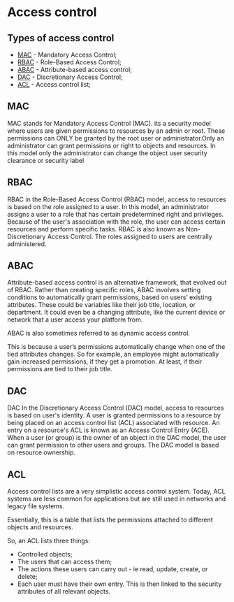 # Access control

## Types of access control

- [MAC](#mac) - Mandatory Access Control;
- [RBAC](#rbac) - Role-Based Access Control;
- [ABAC](#abac) - Attribute-based access control;
- [DAC](#dac) - Discretionary Access Control;
- [ACL](#acl) - Access control list;

## MAC

MAC stands for Mandatory Access Control (MAC). its a security model where users are given permissions to resources by an admin or root. These permissions can ONLY be granted by the root user or administrator.Only an administrator can grant permissions or right to objects and resources. In this model only the administrator can change the object user security clearance or security label

## RBAC

RBAC in the Role-Based Access Control (RBAC) model, access to resources is based on the role assigned to a user. In this model, an administrator assigns a user to a role that has certain predetermined right and privileges. Because of the user's association with the role, the user can access certain resources and perform specific tasks. RBAC is also known as Non-Discretionary Access Control. The roles assigned to users are centrally administered.

## ABAC

Attribute-based access control is an alternative framework, that evolved out of RBAC. Rather than creating specific roles, ABAC involves setting conditions to automatically grant permissions, based on users’ existing attributes.
These could be variables like their job title, location, or department. It could even be a changing attribute, like the current device or network that a user access your platform from.

ABAC is also sometimes referred to as dynamic access control.

This is because a user’s permissions automatically change when one of the tied attributes changes. So for example, an employee might automatically gain increased permissions, if they get a promotion. At least, if their permissions are tied to their job title.

## DAC

DAC In the Discretionary Access Control (DAC) model, access to resources is based on user's identity. A user is granted permissions to a resource by being placed on an access control list (ACL) associated with resource. An entry on a resource's ACL is known as an Access Control Entry (ACE). When a user (or group) is the owner of an object in the DAC model, the user can grant permission to other users and groups. The DAC model is based on resource ownership.

## ACL

Access control lists are a very simplistic access control system. Today, ACL systems are less common for applications but are still used in networks and legacy file systems.

Essentially, this is a table that lists the permissions attached to different objects and resources.

So, an ACL lists three things:

- Controlled objects;
- The users that can access them;
- The actions these users can carry out - ie read, update, create, or delete;
- Each user must have their own entry. This is then linked to the security attributes of all relevant objects.
